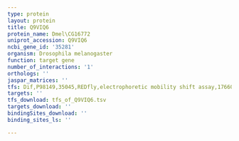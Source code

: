 ```yaml
---
type: protein
layout: protein
title: Q9VIQ6
protein_name: Dmel\CG16772
uniprot_accession: Q9VIQ6
ncbi_gene_id: '35281'
organism: Drosophila melanogaster
function: target gene
number_of_interactions: '1'
orthologs: ''
jaspar_matrices: ''
tfs: Dif,P98149,35045,REDfly,electrophoretic mobility shift assay,17660749%5Buid%5D+OR+20965965%5Buid%5D,Yes
targets: ''
tfs_download: tfs_of_Q9VIQ6.tsv
targets_download: ''
bindingSites_download: ''
binding_sites_ls: ''

---
```

